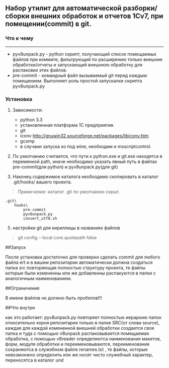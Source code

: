 ## Набор утилит для автоматической разборки/сборки внешних обработок и отчетов 1Сv7, при помещении(commit) в git.

### Что к чему
----
* pyv8unpack.py - python скрипт, получающий список помещаемых файлов при коммите, фильтрующий по расширению только внешние обработки/отчеты и запускающий внешнюю обработку для распаковки этих файлов. 
* pre-commit - командный файл вызываемый git перед каждым помещением. Выполняет роль простой запускалки скрипта pyv8unpack.py 

### Установка

1. Зависимости: 
    * python 3.3
    * установленная платформа 1С предприятия. 
    * git
    * iconv http://gnuwin32.sourceforge.net/packages/libiconv.htm
    * gcomp 
    * в случаии запуска из под wine, необходим и msscriptcontrol.
 
2. По умолчанию считается, что пути к python.exe и git.exe находятса в переменной path, иначе необходимо указать явный путь в файлах pre-commit(для python) и pyv8unpack.py(для git)

3. Наконец содержимое каталога необходимо скопировать в каталог .git/hooks/ вашего проекта. 
> *Примечание:* каталог .git по умолчанию скрыт.  

```
.git\
    hooks\
        pre-commit
        pyv8unpack.py
        convert_utf8.sh
```
5. настройки git для кириллицы в названиях файлов
	
>git config --local core.quotepath false


##Запуск 

После установки достаточно для проверки сделать commit для любого файла ert и в вашем репозитарии автоматически должна создаться папка *src* повторяющая полностью структуру проекта, те файлы которые были измененны или же добавленны распакуются в папки с аналогичным наименованием. 

##Ограничения

В имени файлов не должно быть пробелов!!! 

##Что внутри

как это работает: pyv8unpack.py повторяет полностью иерархию папок относительно корня репозитария только в папке SRC(от слова source), каждая для каждой измененной внешней обработки создается своя папка и туда с помощью v8unpack распаковывается помещаемая обработка, с помощью v8reader определяютса наименования макетов, форм, модуля обработки и переименовываются, переименования сохраняютса в служебном файле renames.txt , те файлы, которые невозмонжно определить или же носят чисто служебный характер, переносятса в каталог *und*